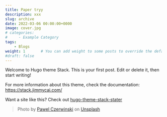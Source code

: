 ```yaml
---
title: Paper tryy
description: xxx
slug: archive
date: 2022-03-06 00:00:00+0000
image: cover.jpg
# categories:
#     - Example Category
tags:
    - Blogs
weight: 1       # You can add weight to some posts to override the default sorting (date descending)
#draft: false
---
```


Welcome to Hugo theme Stack. This is your first post. Edit or delete it, then start writing!

For more information about this theme, check the documentation: https://stack.jimmycai.com/

Want a site like this? Check out [hugo-theme-stack-stater](https://github.com/CaiJimmy/hugo-theme-stack-starter)

> Photo by [Pawel Czerwinski](https://unsplash.com/@pawel_czerwinski) on [Unsplash](https://unsplash.com/)